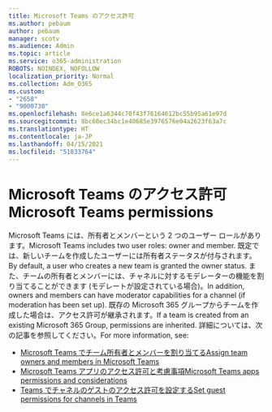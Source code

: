 ```yaml
---
title: Microsoft Teams のアクセス許可
ms.author: pebaum
author: pebaum
manager: scotv
ms.audience: Admin
ms.topic: article
ms.service: o365-administration
ROBOTS: NOINDEX, NOFOLLOW
localization_priority: Normal
ms.collection: Adm_O365
ms.custom:
- "2658"
- "9000730"
ms.openlocfilehash: 8e6ce1a6344c70f43f76164612bc55b95a61e97d
ms.sourcegitcommit: 8bc60ec34bc1e40685e3976576e04a2623f63a7c
ms.translationtype: HT
ms.contentlocale: ja-JP
ms.lasthandoff: 04/15/2021
ms.locfileid: "51833764"
---
```

# <a name="microsoft-teams-permissions"></a><span data-ttu-id="85a8e-102">Microsoft Teams のアクセス許可</span><span class="sxs-lookup"><span data-stu-id="85a8e-102">Microsoft Teams permissions</span></span>

<span data-ttu-id="85a8e-103">Microsoft Teams には、所有者とメンバーという 2 つのユーザー ロールがあります。</span><span class="sxs-lookup"><span data-stu-id="85a8e-103">Microsoft Teams includes two user roles: owner and member.</span></span> <span data-ttu-id="85a8e-104">既定では、新しいチームを作成したユーザーには所有者ステータスが付与されます。</span><span class="sxs-lookup"><span data-stu-id="85a8e-104">By default, a user who creates a new team is granted the owner status.</span></span> <span data-ttu-id="85a8e-105">また、チームの所有者とメンバーには、チャネルに対するモデレーターの機能を割り当てることができます (モデレートが設定されている場合)。</span><span class="sxs-lookup"><span data-stu-id="85a8e-105">In addition, owners and members can have moderator capabilities for a channel (if moderation has been set up).</span></span> <span data-ttu-id="85a8e-106">既存の Microsoft 365 グループからチームを作成した場合は、アクセス許可が継承されます。</span><span class="sxs-lookup"><span data-stu-id="85a8e-106">If a team is created from an existing Microsoft 365 Group, permissions are inherited.</span></span> <span data-ttu-id="85a8e-107">詳細については、次の記事を参照してください。</span><span class="sxs-lookup"><span data-stu-id="85a8e-107">For more information, see:</span></span>

- [<span data-ttu-id="85a8e-108">Microsoft Teams でチーム所有者とメンバーを割り当てる</span><span class="sxs-lookup"><span data-stu-id="85a8e-108">Assign team owners and members in Microsoft Teams</span></span>](https://docs.microsoft.com/microsoftteams/assign-roles-permissions)
- [<span data-ttu-id="85a8e-109">Microsoft Teams アプリのアクセス許可と考慮事項</span><span class="sxs-lookup"><span data-stu-id="85a8e-109">Microsoft Teams apps permissions and considerations</span></span>](https://docs.microsoft.com/microsoftteams/app-permissions)
- [<span data-ttu-id="85a8e-110">Teams でチャネルのゲストのアクセス許可を設定する</span><span class="sxs-lookup"><span data-stu-id="85a8e-110">Set guest permissions for channels in Teams</span></span>](https://support.office.com/article/4756c468-2746-4bfd-a582-736d55fcc169)

